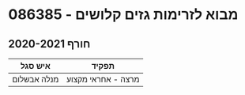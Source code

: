 # 086385 - מבוא לזרימות גזים קלושים

## חורף 2020-2021

| איש סגל | תפקיד |
| ---- | ---- |
| מנלה אבשלום | מרצה - אחראי מקצוע |


